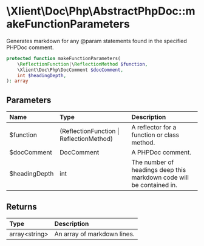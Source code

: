 # \\Xlient\\Doc\\Php\\AbstractPhpDoc::makeFunctionParameters

Generates markdown for any \@param statements found in the specified PHPDoc comment.

```php
protected function makeFunctionParameters(
    \ReflectionFunction|\ReflectionMethod $function,
    \Xlient\Doc\Php\DocComment $docComment,
    int $headingDepth,
): array
```

## Parameters

| Name | Type | Description |
| :--- | :--- | :--- |
| $function | \(ReflectionFunction \| ReflectionMethod\) | A reflector for a function or class method. |
| $docComment | DocComment | A PHPDoc comment. |
| $headingDepth | int | The number of headings deep this markdown code will be contained in. |

## Returns

| Type | Description |
| :--- | :--- |
| array\<string\> | An array of markdown lines. |